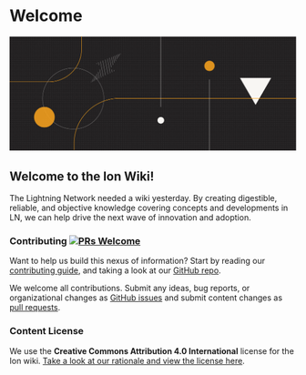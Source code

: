 # Welcome

![](.gitbook/assets/ion_wiki_v2.png)

## Welcome to the Ion Wiki!

The Lightning Network needed a wiki yesterday. By creating digestible, reliable, and objective knowledge covering concepts and developments in LN, we can help drive the next wave of innovation and adoption.

### Contributing [![PRs Welcome](https://img.shields.io/badge/PRs-welcome-brightgreen.svg?style=flat-square)](http://makeapullrequest.com)

Want to help us build this nexus of information? Start by reading our [contributing guide](https://github.com/RadarRelay/ionwiki/blob/master/contributing.md), and taking a look at our [GitHub repo](https://github.com/RadarRelay/ionwiki/commits/master).

We welcome all contributions. Submit any ideas, bug reports, or organizational changes as [GitHub issues](https://github.com/RadarRelay/ionwiki/issues) and submit content changes as [pull requests](https://github.com/RadarRelay/ionwiki/pulls).

### Content License

We use the **Creative Commons Attribution 4.0 International** license for the Ion wiki. [Take a look at our rationale and view the license here](wiki/content-license.md).

